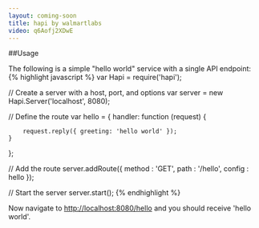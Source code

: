 ```yaml
---
layout: coming-soon
title: hapi by walmartlabs
video: q6Aofj2XDwE
---
```


##Usage

The following is a simple "hello world" service with a single API endpoint:
{% highlight javascript %}
var Hapi = require('hapi');

// Create a server with a host, port, and options
var server = new Hapi.Server('localhost', 8080);

// Define the route
var hello = {
    handler: function (request) {

        request.reply({ greeting: 'hello world' });
    }
};

// Add the route
server.addRoute({
    method : 'GET',
    path : '/hello',
    config : hello
});

// Start the server
server.start();
{% endhighlight %}

Now navigate to <a href="http://localhost:8080/hello">http://localhost:8080/hello</a> and you should receive 'hello world'.
